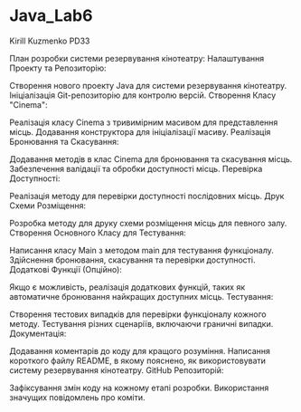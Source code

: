 # Java_Lab6
Kirill Kuzmenko PD33 

План розробки системи резервування кінотеатру:
Налаштування Проекту та Репозиторію:

Створення нового проекту Java для системи резервування кінотеатру.
Ініціалізація Git-репозиторію для контролю версій.
Створення Класу "Cinema":

Реалізація класу Cinema з тривимірним масивом для представлення місць.
Додавання конструктора для ініціалізації масиву.
Реалізація Бронювання та Скасування:

Додавання методів в клас Cinema для бронювання та скасування місць.
Забезпечення валідації та обробки доступності місць.
Перевірка Доступності:

Реалізація методу для перевірки доступності послідовних місць.
Друк Схеми Розміщення:

Розробка методу для друку схеми розміщення місць для певного залу.
Створення Основного Класу для Тестування:

Написання класу Main з методом main для тестування функціоналу.
Здійснення бронювання, скасування та перевірки доступності.
Додаткові Функції (Опційно):

Якщо є можливість, реалізація додаткових функцій, таких як автоматичне бронювання найкращих доступних місць.
Тестування:

Створення тестових випадків для перевірки функціоналу кожного методу.
Тестування різних сценаріїв, включаючи граничні випадки.
Документація:

Додавання коментарів до коду для кращого розуміння.
Написання короткого файлу README, в якому пояснено, як використовувати систему резервування кінотеатру.
GitHub Репозиторій:

Зафіксування змін коду на кожному етапі розробки.
Використання значущих повідомлень про коміти.
